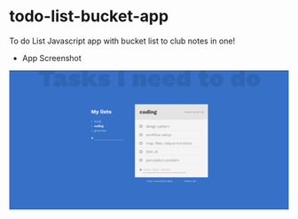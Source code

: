 # todo-list-bucket-app

To do List Javascript app with bucket list to club notes in one!

- App Screenshot

![alttext](https://github.com/kshitijzutshi/todo-list-bucket-app/blob/main/app-screenshot.PNG)
